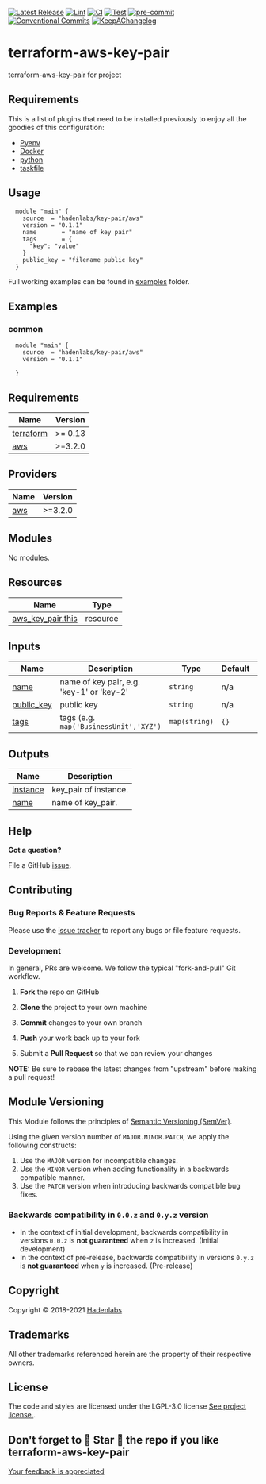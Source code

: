  <!-- Space: TerraformAwsKeyPair -->
<!-- Title: Project -->

<!--


  ** DO NOT EDIT THIS FILE
  **
  ** 1) Make all changes to `provision/generator/README.yaml`
  ** 2) Run`task readme` to rebuild this file.
  **
  ** (We maintain HUNDREDS of open source projects. This is how we maintain our sanity.)
  **


  -->

[![Latest Release](https://img.shields.io/github/release/hadenlabs/terraform-aws-key-pair)](https://github.com/hadenlabs/terraform-aws-key-pair/releases) [![Lint](https://img.shields.io/github/workflow/status/hadenlabs/terraform-aws-key-pair/lint-code)](https://github.com/hadenlabs/terraform-aws-key-pair/actions?workflow=lint-code) [![CI](https://img.shields.io/github/workflow/status/hadenlabs/terraform-aws-key-pair/ci)](https://github.com/hadenlabs/terraform-aws-key-pair/actions?workflow=ci) [![Test](https://img.shields.io/github/workflow/status/hadenlabs/terraform-aws-key-pair/test)](https://github.com/hadenlabs/terraform-aws-key-pair/actions?workflow=test) [![pre-commit](https://img.shields.io/badge/pre--commit-enabled-brightgreen?logo=pre-commit&logoColor=white)](https://github.com/pre-commit/pre-commit) [![Conventional Commits](https://img.shields.io/badge/Conventional%20Commits-1.0.0-yellow)](https://conventionalcommits.org) [![KeepAChangelog](https://img.shields.io/badge/Keep%20A%20Changelog-1.0.0-%23E05735)](https://keepachangelog.com)

# terraform-aws-key-pair

terraform-aws-key-pair for project

## Requirements

This is a list of plugins that need to be installed previously to enjoy all the goodies of this configuration:

- [Pyenv](https://github.com/pyenv/pyenv)
- [Docker](https://www.docker.com/)
- [python](https://www.python.org)
- [taskfile](https://github.com/go-task/task)

## Usage

```hcl
  module "main" {
    source  = "hadenlabs/key-pair/aws"
    version = "0.1.1"
    name       = "name of key pair"
    tags       = {
      "key": "value"
    }
    public_key = "filename public key"
  }
```

Full working examples can be found in [examples](./examples) folder.

## Examples

### common

```hcl
  module "main" {
    source  = "hadenlabs/key-pair/aws"
    version = "0.1.1"

  }
```

 <!-- BEGIN_TF_DOCS -->

## Requirements

| Name                                                                     | Version |
| ------------------------------------------------------------------------ | ------- |
| <a name="requirement_terraform"></a> [terraform](#requirement_terraform) | >= 0.13 |
| <a name="requirement_aws"></a> [aws](#requirement_aws)                   | >=3.2.0 |

## Providers

| Name                                             | Version |
| ------------------------------------------------ | ------- |
| <a name="provider_aws"></a> [aws](#provider_aws) | >=3.2.0 |

## Modules

No modules.

## Resources

| Name                                                                                                      | Type     |
| --------------------------------------------------------------------------------------------------------- | -------- |
| [aws_key_pair.this](https://registry.terraform.io/providers/hashicorp/aws/latest/docs/resources/key_pair) | resource |

## Inputs

| Name | Description | Type | Default | Required |
| --- | --- | --- | --- | :-: |
| <a name="input_name"></a> [name](#input_name) | name of key pair, e.g. 'key-1' or 'key-2' | `string` | n/a | yes |
| <a name="input_public_key"></a> [public_key](#input_public_key) | public key | `string` | n/a | yes |
| <a name="input_tags"></a> [tags](#input_tags) | tags (e.g. `map('BusinessUnit','XYZ')` | `map(string)` | `{}` | no |

## Outputs

| Name                                                        | Description           |
| ----------------------------------------------------------- | --------------------- |
| <a name="output_instance"></a> [instance](#output_instance) | key_pair of instance. |
| <a name="output_name"></a> [name](#output_name)             | name of key_pair.     |

<!-- END_TF_DOCS -->

## Help

**Got a question?**

File a GitHub [issue](https://github.com/hadenlabs/terraform-aws-key-pair/issues).

## Contributing

### Bug Reports & Feature Requests

Please use the [issue tracker](https://github.com/hadenlabs/terraform-aws-key-pair/issues) to report any bugs or file feature requests.

### Development

In general, PRs are welcome. We follow the typical "fork-and-pull" Git workflow.

1.  **Fork** the repo on GitHub
2.  **Clone** the project to your own machine
3.  **Commit** changes to your own branch
4.  **Push** your work back up to your fork

5.  Submit a **Pull Request** so that we can review your changes

**NOTE:** Be sure to rebase the latest changes from "upstream" before making a pull request!

## Module Versioning

This Module follows the principles of [Semantic Versioning (SemVer)](https://semver.org/).

Using the given version number of `MAJOR.MINOR.PATCH`, we apply the following constructs:

1. Use the `MAJOR` version for incompatible changes.
1. Use the `MINOR` version when adding functionality in a backwards compatible manner.
1. Use the `PATCH` version when introducing backwards compatible bug fixes.

### Backwards compatibility in `0.0.z` and `0.y.z` version

- In the context of initial development, backwards compatibility in versions `0.0.z` is **not guaranteed** when `z` is increased. (Initial development)
- In the context of pre-release, backwards compatibility in versions `0.y.z` is **not guaranteed** when `y` is increased. (Pre-release)

## Copyright

Copyright © 2018-2021 [Hadenlabs](https://hadenlabs.com)

## Trademarks

All other trademarks referenced herein are the property of their respective owners.

## License

The code and styles are licensed under the LGPL-3.0 license [See project license.](LICENSE).

## Don't forget to 🌟 Star 🌟 the repo if you like terraform-aws-key-pair

[Your feedback is appreciated](https://github.com/hadenlabs/terraform-aws-key-pair/issues)
